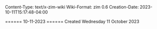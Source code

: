 Content-Type: text/x-zim-wiki
Wiki-Format: zim 0.6
Creation-Date: 2023-10-11T15:17:48-04:00

====== 10-11-2023 ======
Created Wednesday 11 October 2023
